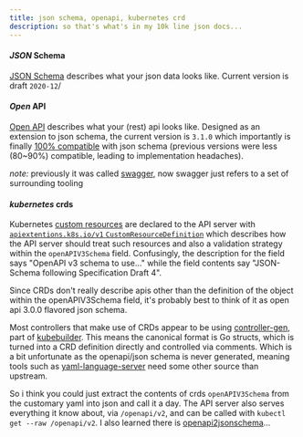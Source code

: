 ```yaml
---
title: json schema, openapi, kubernetes crd
description: so that's what's in my 10k line json docs...
---
```


#### _JSON_ Schema

[JSON Schema](https://json-schema.org/)
describes what your json data looks like.
Current version is draft `2020-12`/


#### _Open_ API

[Open API](https://www.openapis.org/)
describes what your (rest) api looks like.
Designed as an extension to json schema,
the current version is `3.1.0`
which importantly is finally
[100% compatible](https://www.openapis.org/blog/2021/02/18/openapi-specification-3-1-released)
with json schema
(previous versions were less (80~90%) compatible, leading to implementation headaches).

_note:_ previously it was called [swagger](https://swagger.io/),
now swagger just refers to a set of surrounding tooling

#### _kubernetes_ crds

Kubernetes
[custom resources](https://kubernetes.io/docs/concepts/extend-kubernetes/api-extension/custom-resources/)
are declared to the API server with
[`apiextentions.k8s.io/v1` `CustomResourceDefinition`](https://kubernetes.io/docs/reference/generated/kubernetes-api/v1.22/#customresourcedefinition-v1-apiextensions-k8s-io)
which describes how the API server should treat such resources
and also a validation strategy within the `openAPIV3Schema` field.
Confusingly, the description for the field says "OpenAPI v3 schema to use..."
while the field contents say "JSON-Schema following Specification Draft 4".

Since CRDs don't really describe apis other than the definition of the object
within the openAPIV3Schema field,
it's probably best to think of it as open api 3.0.0 flavored json schema.

Most controllers that make use of CRDs appear to be using
[controller-gen](https://book.kubebuilder.io/reference/controller-gen.html),
part of [kubebuilder](https://github.com/kubernetes-sigs/kubebuilder).
This means the canonical format is Go structs,
which is turned into a CRD definition directly and controlled via comments.
Which is a bit unfortunate as the openapi/json schema is never generated,
meaning tools such as
[yaml-language-server](https://github.com/redhat-developer/yaml-language-server)
need some other source than upstream.

So i think you could just extract the contents of crds `openAPIV3Schema`
from the customary yaml into json and call it a day.
The API server also serves everything it know about, via `/openapi/v2`,
and can be called with `kubectl get --raw /openapi/v2`.
I also learned there is [openapi2jsonschema](https://github.com/yannh/openapi2jsonschema)...

